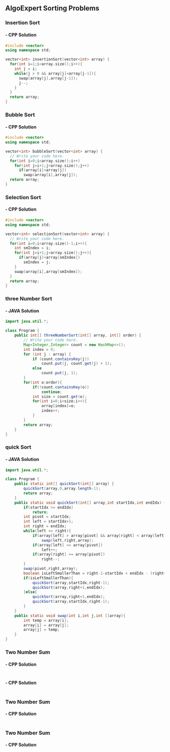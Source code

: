 ## AlgoExpert Sorting Problems

### Insertion Sort

#### - CPP Solution
```cpp
#include <vector>
using namespace std;

vector<int> insertionSort(vector<int> array) {
  for(int i=1;i<array.size();i++){
    int j = i;
    while(j > 0 && array[j]<array[j-1]){
      swap(array[j],array[j-1]);
      j--;
    }
  }
  return array;
}
```
### Bubble Sort

#### - CPP Solution
```cpp
#include <vector>
using namespace std;

vector<int> bubbleSort(vector<int> array) {
  // Write your code here.
  for(int i=0;i<array.size();i++)
    for(int j=i+1;j<array.size();j++)
      if(array[i]>array[j])
        swap(array[i],array[j]);
  return array;
}
```
### Selection Sort

#### - CPP Solution
```cpp
#include <vector>
using namespace std;

vector<int> selectionSort(vector<int> array) {
  // Write your code here.
  for(int i=0;i<array.size()-1;i++){
    int smIndex = i;
    for(int j=i+1;j<array.size();j++){
      if(array[j]<array[smIndex])
        smIndex = j;
    }
    swap(array[i],array[smIndex]);
  }
  return array;
}
```
### three Number Sort

#### - JAVA Solution
```java
import java.util.*;

class Program {
    public int[] threeNumberSort(int[] array, int[] order) {
        // Write your code here.
        Map<Integer,Integer> count = new HashMap<>();
        int index = 0;
        for (int j : array) {
            if (count.containsKey(j))
                count.put(j, count.get(j) + 1);
            else
                count.put(j, 1);
        }
        for(int o:order){
            if(!count.containsKey(o))
                continue;
            int size = count.get(o);
            for(int i=0;i<size;i++){
                array[index]=o;
                index++;
            }
        }
        return array;
    }
}
```
### quick Sort

#### - JAVA Solution
```java
import java.util.*;

class Program {
    public static int[] quickSort(int[] array) {
        quickSort(array,0,array.length-1);
        return array;
    }
    public static void quickSort(int[] array,int startIdx,int endIdx) {
        if(startIdx >= endIdx)
            return;
        int pivot = startIdx;
        int left = startIdx+1;
        int right = endIdx;
        while(left <= right){
            if(array[left] > array[pivot] && array[right] < array[left])
                swap(left,right,array);
            if(array[left] <= array[pivot])
                left++;
            if(array[right] >= array[pivot])
                right--;
        }
        swap(pivot,right,array);
        boolean isLeftSmallerThan = right-1-startIdx < endIdx - (right+1);
        if(isLeftSmallerThan){
            quickSort(array,startIdx,right-1);
            quickSort(array,right+1,endIdx);
        }else{
            quickSort(array,right+1,endIdx);
            quickSort(array,startIdx,right-1);
        }
    }
    public static void swap(int i,int j,int []array){
        int temp = array[i];
        array[i] = array[j];
        array[j] = temp;
    }
}
```
### Two Number Sum

#### - CPP Solution
```cpp

```
### 

#### - CPP Solution
```cpp

```
### Two Number Sum

#### - CPP Solution
```cpp

```
### Two Number Sum

#### - CPP Solution
```cpp

```

